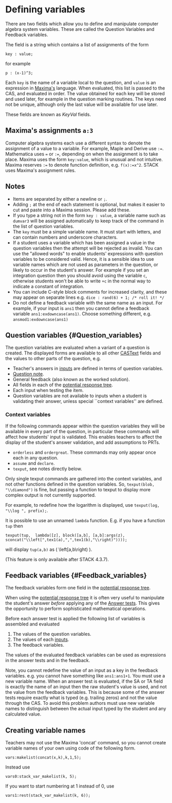# Defining variables

There are two fields which allow you to define and manipulate computer algebra system variables.
These are called the Question Variables and Feedback variables.

The field is a string which contains a list of assignments of the form

    key : value;

for example

    p : (x-1)^3;

Each `key` is the name of a variable local to the question, and `value` is an expression in [Maxima's](../CAS/Maxima.md) language.
When evaluated, this list is passed to the CAS, and evaluated in order. The value obtained for each key will be stored and used later, for example in the question marking routines.
The keys need not be unique, although only the last value will be available for use later.

These fields are known as _KeyVal_ fields.

## Maxima's assignments `a:3` ##

Computer algebra systems each use a different syntax to denote the assignment of a value to a variable.
For example, Maple and Derive use `:=`. Mathematica uses `=` or `:=`, depending on when the assignment is to take place.
Maxima uses the form `key:value`, which is unusual and not intuitive.
Maxima reserves `:=` to denote function definition, e.g. `f(x):=x^2`.
STACK uses Maxima's assignment rules.

## Notes ##

* Items are separated by either a newline or `;`.
* Adding `;` at the end of each statement is optional, but makes it easier to cut and paste into a Maxima session.  Please add these.
* If you type a string not in the form `key : value`, a variable name such as `dumvar3` will be assigned automatically to keep track of the command in the list of question variables.
* The `key` must be a simple variable name.  It must start with letters, and can contain numbers and underscore characters.
* If a student uses a variable which has been assigned a value in the question variables then the attempt will be rejected as invalid.  You can use the "allowed words" to enable students' expressions with question variables to be considered valid.
    Hence, it is a sensible idea to use variable names which are not used as parameters in the question, or likely to occur in the student's answer. For example if you set an integration question then you should avoid using the variable `c`, otherwise students won't be able to write `+c` in the normal way to indicate a constant of integration.
* You can include C-style block comments for increased clarity, and these may appear on separate lines
    e.g. `dice : rand(6) + 1; /* roll it! */`
* Do not define a feedback variable with the same name as an input.  For example, if your input is `ans1` then you cannot define a feedback variable `ans1:exdowncase(ans1)`.  Choose something different, e.g. `ansmod1:exdowncase(ans1)`

## Question variables {#Question_variables}

The question variables are evaluated when a variant of a question is created.   The displayed forms are available to all other [CASText](CASText.md) fields and the values to other parts of the question, e.g.

* Teacher's answers in [inputs](Inputs.md) are defined in terms of question variables.
* [Question note](Question_note.md).
* General feedback (also known as the worked solution).
* All fields in each of the [potential response tree](Potential_response_trees.md).
* Each input when testing the item.
* Question variables are not available to inputs when a student is validating their answer, unless special ``context variables'' are defined.

### Context variables

If the following commands appear within the question variables they will be available in every part of the question, in particular these commands will affect how students' input is validated.  This enables teachers to affect the display of the student's answer validation, and add assumptions to PRTs.

* `orderless` and `ordergreat`.  These commands may only appear once each in any question.
* `assume` and `declare`.
* `texput`, see notes directly below.

Only single texput commands are gathered into the context variables, and not other functions defined in the question variables.  So, `texput(blob, "\\diamond")` is fine, but passing a function to texput to display more complex output is not currently supported.

For example, to redefine how the logarithm is displayed, use `texput(log, "\\log ", prefix);`.

It is possible to use an unnamed `lambda` function.  E.g. if you have a function `tup` then

    texput(tup,  lambda([z], block([a,b], [a,b]:args(z), sconcat("\\left[",tex1(a),",",tex1(b),"\\right)")))); 

will display `tup(a,b)` as \( \left[a,b\right) \).

(This feature is only available after STACK 4.3.7).

## Feedback variables {#Feedback_variables}

The feedback variables form one field in the [potential response tree](Potential_response_trees.md).

When using the [potential response tree](Potential_response_trees.md) it is often very useful
to manipulate the student's answer _before_ applying any of the [Answer tests](Answer_tests.md).
This gives the opportunity to perform sophisticated mathematical operations.

Before each answer test is applied the following list of variables is assembled and evaluated

1. The values of the question variables.
2. The values of each [inputs](Inputs.md).
3. The feedback variables.

The values of the evaluated feedback variables can be used as expressions in the answer tests and in the feedback.

Note, you cannot redefine the value of an input as a key in the feedback variables.  e.g. you cannot have something like `ans1:ans1+1`. You must use a new variable name.  When an answer test is evaluated, if the SA or TA field is exactly the name of an input then the raw student's value is used, and not the value from the feedback variables. This is because some of the answer tests require exactly what is typed (e.g. trailing zeros) and not the value through the CAS.  To avoid this problem authors must use new variable names to distinguish between the actual input typed by the student and any calculated value.

## Creating variable names ##

Teachers may not use the Maxima 'concat' command, so you cannot create variable names of your own using code of the following form.

    vars:makelist(concat(x,k),k,1,5);

Instead use

    vars0:stack_var_makelist(k, 5);

If you want to start numbering at 1 instead of 0, use

    vars1:rest(stack_var_makelist(k, 6));

